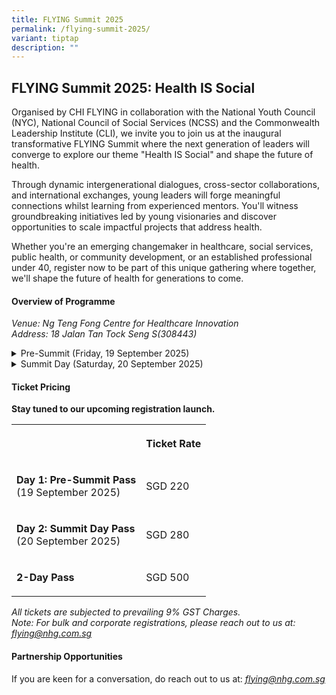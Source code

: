```yaml
---
title: FLYING Summit 2025
permalink: /flying-summit-2025/
variant: tiptap
description: ""
---
```

<h2><strong>FLYING Summit 2025: Health IS Social</strong></h2>
<p></p>
<p>Organised by CHI FLYING in collaboration with the National Youth Council
(NYC), National Council of Social Services (NCSS) and the Commonwealth
Leadership Institute (CLI), we invite you to join us at the inaugural transformative
FLYING Summit where the next generation of leaders will converge to explore
our theme "Health IS Social" and shape the future of health.</p>
<p>Through dynamic intergenerational dialogues, cross-sector collaborations,
and international exchanges, young leaders will forge meaningful connections
whilst learning from experienced mentors. You'll witness groundbreaking
initiatives led by young visionaries and discover opportunities to scale
impactful projects that address health.</p>
<p>Whether you're an emerging changemaker in healthcare, social services,
public health, or community development, or an established professional
under 40, register now to be part of this unique gathering where together,
we'll shape the future of health for generations to come.</p>
<p></p>
<h4><strong>Overview of Programme</strong></h4>
<p><em>Venue: Ng Teng Fong Centre for Healthcare Innovation <br>Address: 18 Jalan Tan Tock Seng S(308443)</em>
</p>
<div data-type="detailGroup" class="isomer-accordion isomer-accordion-white">
<details class="isomer-details">
<summary>Pre-Summit (Friday, 19 September 2025)</summary>
<div data-type="detailsContent" class="isomer-details-content">
<p>Step into the future of health and social integration and innovation at
our dynamic Pre-Summit programme. Through carefully curated site visits,
interactive sessions, and networking opportunities, participants will gain
valuable insights into Singapore’s integrated health and social care ecosystem.</p>
<p></p>
<p>Don’t miss out on this immersive experience which offers a unique window
into how Singapore is addressing modern healthcare challenges while fostering
meaningful connections between local and international healthcare leaders!</p>
</div>
</details>
<details class="isomer-details">
<summary>Summit Day (Saturday, 20 September 2025)</summary>
<div data-type="detailsContent" class="isomer-details-content">
<p>
<br>Join the revolution that's redefining healthcare! At this electrifying
summit, we're bringing to life a powerful truth: "<strong>Health IS Social</strong>"
and health challenges cannot be solved in isolation.
<br>
<br>Get ready for an action-packed day where young changemakers like you will
shatter traditional healthcare boundaries and forge new paths to impact.
From our explosive keynote dialogue to intimate panel discussions, you'll
be immersed in a dynamic space where social innovation meets healthcare
transformation.
<br>Experience the power of global perspectives as the young leaders from
the Commonwealth Leadership Institute shares groundbreaking impact stories,
then dive into local innovations with young trailblazers who are reshaping
Singapore's health landscape.
<br>
<br>This isn't your typical conference – it's a high-energy platform where
young visionaries connect with seasoned mentors, where groundbreaking ideas
take flight, and where collaborative solutions thrive.
<br>
<br>Through interactive sessions, power networking breaks, and cross-sector
exchanges, you'll join a movement of young leaders pioneering a future
where health solutions are built on social connections and collective action.
<br>
<br>Don't miss this chance to be part of a game-changing conversation that's
breaking down silos in healthcare through social innovation.
<br>
<br>The revolution in healthcare begins with YOU – secure your spot today!</p>
</div>
</details>
</div>
<p></p>
<h4><strong>Ticket Pricing</strong></h4>
<p><strong>Stay tuned to our upcoming registration launch.</strong>
</p>
<table style="minWidth: 50px">
<colgroup>
<col>
<col>
</colgroup>
<tbody>
<tr>
<th rowspan="1" colspan="1">
<p></p>
</th>
<th rowspan="1" colspan="1">
<p>Ticket Rate</p>
</th>
</tr>
<tr>
<td rowspan="1" colspan="1">
<p><strong>Day 1: Pre-Summit Pass</strong>
<br>(19 September 2025)</p>
</td>
<td rowspan="1" colspan="1">
<p>SGD 220</p>
</td>
</tr>
<tr>
<td rowspan="1" colspan="1">
<p><strong>Day 2: Summit Day Pass</strong>
<br>(20 September 2025)</p>
</td>
<td rowspan="1" colspan="1">
<p>SGD 280</p>
</td>
</tr>
<tr>
<td rowspan="1" colspan="1">
<p><strong>2-Day Pass</strong>
</p>
</td>
<td rowspan="1" colspan="1">
<p>SGD 500</p>
</td>
</tr>
</tbody>
</table>
<p><em>All tickets are subjected to prevailing 9% GST Charges. </em>
<br><em>Note: For bulk and corporate registrations, please reach out to us at: <a href="mailto:flying@nhg.com.sg" rel="noopener noreferrer nofollow" target="_blank">flying@nhg.com.sg</a></em>
</p>
<p></p>
<h4><strong>Partnership Opportunities</strong></h4>
<p>If you are keen for a conversation, do reach out to us at: <em><a href="mailto:flying@nhg.com.sg" rel="noopener noreferrer nofollow" target="_blank">flying@nhg.com.sg</a></em>
</p>
<p></p>